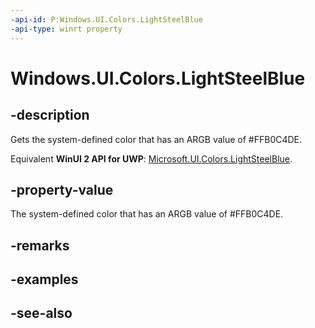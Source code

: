 ```yaml
---
-api-id: P:Windows.UI.Colors.LightSteelBlue
-api-type: winrt property
---
```


<!-- Property syntax
public Windows.UI.Color LightSteelBlue { get; }
-->

# Windows.UI.Colors.LightSteelBlue

## -description

Gets the system-defined color that has an ARGB value of #FFB0C4DE.

Equivalent **WinUI 2 API for UWP**: [Microsoft.UI.Colors.LightSteelBlue](/windows/winui/api/microsoft.ui.colors.lightsteelblue).

## -property-value

The system-defined color that has an ARGB value of #FFB0C4DE.

## -remarks

## -examples

## -see-also
